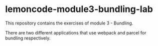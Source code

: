 # lemoncode-module3-bundling-lab

This repository contains the exercises of module 3 - Bundling.

There are two different applications that use webpack and parcel for bundling respectively.
